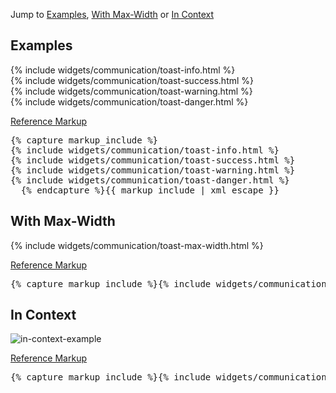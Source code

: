<p>Jump to <a href="#example-code-1">Examples</a>, <a href="#example-code-2">With Max-Width</a> or <a href="#example-code-3">In Context</a></p>
<h2 id="example-code-1">Examples</h2>
<div class="example-pf">
  {% include widgets/communication/toast-info.html %}<br>
  {% include widgets/communication/toast-success.html %}<br>
  {% include widgets/communication/toast-warning.html %}<br>
  {% include widgets/communication/toast-danger.html %}
</div>
<p class="reference-markup"><a class="collapse-toggle" data-toggle="collapse" aria-expanded="true" aria-controls="markup-1" href="#markup-1">Reference Markup</a></p>
<div class="collapse in" id="markup-1">
  <pre class="prettyprint">{% capture markup_include %}
{% include widgets/communication/toast-info.html %}
{% include widgets/communication/toast-success.html %}
{% include widgets/communication/toast-warning.html %}
{% include widgets/communication/toast-danger.html %}
  {% endcapture %}{{ markup_include | xml_escape }}</pre>
</div>
<h2 id="example-code-2">With Max-Width</h2>
<div class="example-pf">
  {% include widgets/communication/toast-max-width.html %}
</div>
<p class="reference-markup"><a class="collapse-toggle" data-toggle="collapse" aria-expanded="true" aria-controls="markup-2" href="#markup-2">Reference Markup</a></p>
<div class="collapse in" id="markup-2">
  <pre class="prettyprint">{% capture markup_include %}{% include widgets/communication/toast-max-width.html %}{% endcapture %}{{ markup_include | xml_escape }}</pre>
</div>
<h2 id="example-code-3">In Context</h2>
<p>
  <img src="{{site.baseurl}}assets/img/example_toast2.png" alt="in-context-example"/>
</p>
<p class="reference-markup"><a class="collapse-toggle" data-toggle="collapse" aria-expanded="true" aria-controls="markup-3" href="#markup-3">Reference Markup</a></p>
<div class="collapse in" id="markup-3">
  <pre class="prettyprint">{% capture markup_include %}{% include widgets/communication/toast-in-context.html %}{% endcapture %}{{ markup_include | xml_escape }}</pre>
</div>
